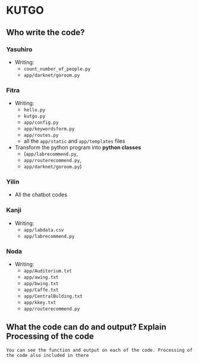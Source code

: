 # KUTGO

## Who write the code?
### Yasuhiro 
- Writing:
    - `count_number_of_people.py`
    - `app/darknet/goroom.py`

### Fitra
- Writing:
    - `hello.py`
    - `kutgo.py`
    - `app/config.py`
    - `app/keywordsform.py`
    - `app/routes.py`
    - all the `app/static` and `app/templates` files
- Transform the python program into **python classes** 
    - (`app/labrecommend.py`, 
    - `app/routerecommend.py`, 
    - `app/darknet/goroom.py`)

### Yilin
- All the chatbot codes

### Kanji
- Writing:
    - `app/labdata.csv`
    - `app/labrecommend.py`


### Noda
- Writing:
    - `app/Auditorium.txt`
    - `app/awing.txt`
    - `app/bwing.txt`
    - `app/Caffe.txt`
    - `app/CentralBulding.txt`
    - `app/kkey.txt`
    - `app/routerecommend.py`

## What the code can do and output? Explain Processing of the code
```You can see the function and output on each of the code. Processing of the code also included in there```
